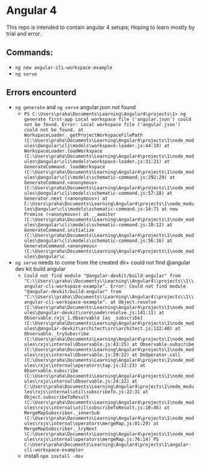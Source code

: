 # Angular 4

This repo is intended to contain angular 4 setups;
Hoping to learn mostly by trial and error.

## Commands:
- `ng new angular-cli-workspace-example`
- `ng serve`


## Errors encounterd
- `ng generate` and `ng serve` angular.json not found
  - `PS C:\Users\praha\Documents\Learning\Angular4\projects\1> ng generate first-app
      Local workspace file ('angular.json') could not be found.
      Error: Local workspace file ('angular.json') could not be found.
      at WorkspaceLoader._getProjectWorkspaceFilePath (C:\Users\praha\Documents\Learning\Angular4\projects\1\node_modules\@angular\cli\models\workspace-loader.js:44:19)
      at WorkspaceLoader.loadWorkspace (C:\Users\praha\Documents\Learning\Angular4\projects\1\node_modules\@angular\cli\models\workspace-loader.js:31:21)
      at GenerateCommand._loadWorkspace (C:\Users\praha\Documents\Learning\Angular4\projects\1\node_modules\@angular\cli\models\schematic-command.js:292:29)
      at GenerateCommand.<anonymous> (C:\Users\praha\Documents\Learning\Angular4\projects\1\node_modules\@angular\cli\models\schematic-command.js:57:18)
      at Generator.next (<anonymous>)
      at C:\Users\praha\Documents\Learning\Angular4\projects\1\node_modules\@angular\cli\models\schematic-command.js:14:71
      at new Promise (<anonymous>)
      at __awaiter (C:\Users\praha\Documents\Learning\Angular4\projects\1\node_modules\@angular\cli\models\schematic-command.js:10:12)
      at GenerateCommand.initialize (C:\Users\praha\Documents\Learning\Angular4\projects\1\node_modules\@angular\cli\models\schematic-command.js:56:16)
      at GenerateCommand.<anonymous> (C:\Users\praha\Documents\Learning\Angular4\projects\1\node_modules\@angular\c`
- `ng serve` needs to come from the created dir+ could not find @angular dev kit build angular
  -    `Could not find module "@angular-devkit/build-angular" from "C:\\Users\\praha\\Documents\\Learning\\Angular4\\projects\\1\\angular-cli-workspace-example".
        Error: Could not find module "@angular-devkit/build-angular" from "C:\\Users\\praha\\Documents\\Learning\\Angular4\\projects\\1\\angular-cli-workspace-example".
        at Object.resolve (C:\Users\praha\Documents\Learning\Angular4\projects\1\node_modules\@angular-devkit\core\node\resolve.js:141:11)
        at Observable.rxjs_1.Observable [as _subscribe] (C:\Users\praha\Documents\Learning\Angular4\projects\1\node_modules\@angular-devkit\architect\src\architect.js:132:40)
        at Observable._trySubscribe (C:\Users\praha\Documents\Learning\Angular4\projects\1\node_modules\rxjs\internal\Observable.js:43:25)
        at Observable.subscribe (C:\Users\praha\Documents\Learning\Angular4\projects\1\node_modules\rxjs\internal\Observable.js:29:22)
        at DoOperator.call (C:\Users\praha\Documents\Learning\Angular4\projects\1\node_modules\rxjs\internal\operators\tap.js:32:23)
        at Observable.subscribe (C:\Users\praha\Documents\Learning\Angular4\projects\1\node_modules\rxjs\internal\Observable.js:24:22)
        at C:\Users\praha\Documents\Learning\Angular4\projects\1\node_modules\rxjs\internal\util\subscribeTo.js:22:31
        at Object.subscribeToResult (C:\Users\praha\Documents\Learning\Angular4\projects\1\node_modules\rxjs\internal\util\subscribeToResult.js:10:45)
        at MergeMapSubscriber._innerSub (C:\Users\praha\Documents\Learning\Angular4\projects\1\node_modules\rxjs\internal\operators\mergeMap.js:81:29)
        at MergeMapSubscriber._tryNext (C:\Users\praha\Documents\Learning\Angular4\projects\1\node_modules\rxjs\internal\operators\mergeMap.js:76:14)
    PS C:\Users\praha\Documents\Learning\Angular4\projects\1\angular-cli-workspace-example>`
  - install `npm install -dev`
